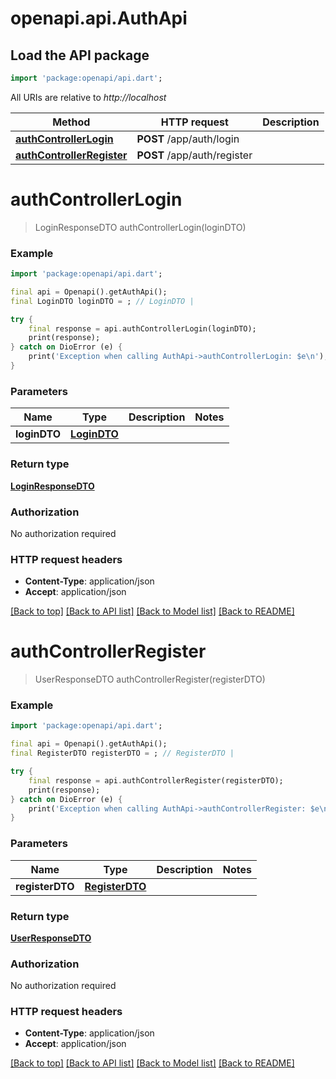 # openapi.api.AuthApi

## Load the API package
```dart
import 'package:openapi/api.dart';
```

All URIs are relative to *http://localhost*

Method | HTTP request | Description
------------- | ------------- | -------------
[**authControllerLogin**](AuthApi.md#authcontrollerlogin) | **POST** /app/auth/login | 
[**authControllerRegister**](AuthApi.md#authcontrollerregister) | **POST** /app/auth/register | 


# **authControllerLogin**
> LoginResponseDTO authControllerLogin(loginDTO)



### Example
```dart
import 'package:openapi/api.dart';

final api = Openapi().getAuthApi();
final LoginDTO loginDTO = ; // LoginDTO | 

try {
    final response = api.authControllerLogin(loginDTO);
    print(response);
} catch on DioError (e) {
    print('Exception when calling AuthApi->authControllerLogin: $e\n');
}
```

### Parameters

Name | Type | Description  | Notes
------------- | ------------- | ------------- | -------------
 **loginDTO** | [**LoginDTO**](LoginDTO.md)|  | 

### Return type

[**LoginResponseDTO**](LoginResponseDTO.md)

### Authorization

No authorization required

### HTTP request headers

 - **Content-Type**: application/json
 - **Accept**: application/json

[[Back to top]](#) [[Back to API list]](../README.md#documentation-for-api-endpoints) [[Back to Model list]](../README.md#documentation-for-models) [[Back to README]](../README.md)

# **authControllerRegister**
> UserResponseDTO authControllerRegister(registerDTO)



### Example
```dart
import 'package:openapi/api.dart';

final api = Openapi().getAuthApi();
final RegisterDTO registerDTO = ; // RegisterDTO | 

try {
    final response = api.authControllerRegister(registerDTO);
    print(response);
} catch on DioError (e) {
    print('Exception when calling AuthApi->authControllerRegister: $e\n');
}
```

### Parameters

Name | Type | Description  | Notes
------------- | ------------- | ------------- | -------------
 **registerDTO** | [**RegisterDTO**](RegisterDTO.md)|  | 

### Return type

[**UserResponseDTO**](UserResponseDTO.md)

### Authorization

No authorization required

### HTTP request headers

 - **Content-Type**: application/json
 - **Accept**: application/json

[[Back to top]](#) [[Back to API list]](../README.md#documentation-for-api-endpoints) [[Back to Model list]](../README.md#documentation-for-models) [[Back to README]](../README.md)

